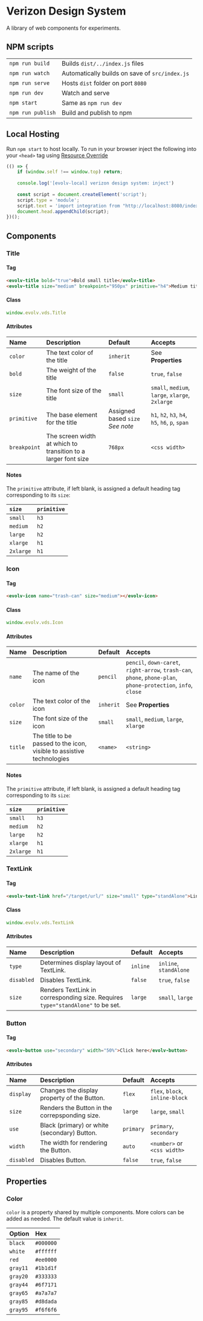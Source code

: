 # Verizon Design System

A library of web components for experiments.

## NPM scripts

| | |
| :------------ | :----------------|
| `npm run build` | Builds `dist/../index.js` files |
| `npm run watch` | Automatically builds on save of `src/index.js` |
| `npm run serve` | Hosts `dist` folder on port `8080` |
| `npm run dev` | Watch and serve |
| `npm start` | Same as `npm run dev` |
| `npm run publish` | Build and publish to npm |

## Local Hosting

Run `npm start` to host locally. To run in your browser inject the following into your `<head>` tag using [Resource Override](https://chromewebstore.google.com/detail/resource-override/pkoacgokdfckfpndoffpifphamojphii)

```js
(() => {
    if (window.self !== window.top) return;
    
    console.log('[evolv-local] verizon design system: inject')
    
    const script = document.createElement('script');
    script.type = 'module';
    script.text = 'import integration from "http://localhost:8080/index.js"; console.log("[evolv-local] verizon design system: load"); integration()';
    document.head.appendChild(script);
})();
```

## Components

### Title

#### Tag

```html
<evolv-title bold="true">Bold small title</evolv-title>
<evolv-title size="medium" breakpoint="950px" primitive="h4">Medium title</evolv-title>
```

#### Class

```js
window.evolv.vds.Title
```

#### Attributes

| Name | Description | Default | Accepts |
| :--- | :---------- | :------ | :------ |
| `color` | The text color of the title | `inherit` | See **Properties** |
| `bold` | The weight of the title | `false` | `true`, `false` |
| `size` | The font size of the title | `small` | `small`, `medium`, `large`, `xlarge`, `2xlarge` |
| `primitive` | The base element for the title | Assigned based `size` *See note* | `h1`, `h2`, `h3`, `h4`, `h5`, `h6`, `p`, `span` |
| `breakpoint` | The screen width at which to transition to a larger font size | `768px` | `<css width>` |

#### Notes

The `primitive` attribute, if left blank, is assigned a default heading tag corresponding to its `size`:

| `size` | `primitive` |
| :----- | :---------- |
| `small` | `h3` |
| `medium` | `h2` |
| `large` | `h2` |
| `xlarge` | `h1` |
| `2xlarge` | `h1` |

### Icon

#### Tag

```html
<evolv-icon name="trash-can" size="medium"></evolv-icon>
```

#### Class

```js
window.evolv.vds.Icon
```

#### Attributes

| Name | Description | Default | Accepts |
| :--- | :---------- | :------ | :------ |
| `name` | The name of the icon | `pencil` | `pencil`, `down-caret`, `right-arrow`, `trash-can`, `phone`, `phone-plan`, `phone-protection`, `info`, `close` |
| `color` | The text color of the icon | `inherit` | See **Properties** |
| `size` | The font size of the icon | `small` | `small`, `medium`, `large`, `xlarge` |
| `title` | The title to be passed to the icon, visible to assistive technologies | `<name>` | `<string>` |

#### Notes

The `primitive` attribute, if left blank, is assigned a default heading tag corresponding to its `size`:

| `size` | `primitive` |
| :----- | :---------- |
| `small` | `h3` |
| `medium` | `h2` |
| `large` | `h2` |
| `xlarge` | `h1` |
| `2xlarge` | `h1` |

### TextLink

#### Tag

```html
<evolv-text-link href="/target/url/" size="small" type="standAlone">Link</evolv-text-link>
```

#### Class

```js
window.evolv.vds.TextLink
```

#### Attributes

| Name | Description | Default | Accepts |
| :--- | :---------- | :------ | :------ |
| `type` | Determines display layout of TextLink. | `inline` | `inline`, `standAlone` |
| `disabled` | Disables TextLink. | `false` | `true`, `false` |
| `size` | Renders TextLink in corresponding size. Requires `type="standAlone"` to be set. | `large` | `small`, `large` |


### Button

#### Tag

``` html
<evolv-button use="secondary" width="50%">Click here</evolv-button>
```

#### Attributes

| Name | Description | Default | Accepts |
| :--- | :---------- | :------ | :------ |
| `display` | Changes the display property of the Button. | `flex` | `flex`, `block`, `inline-block` |
| `size` | Renders the Button in the correpsponding size. | `large` | `large`, `small` |
| `use` | Black (primary) or white (secondary) Button. | `primary` | `primary`, `secondary` |
| `width` | The width for rendering the Button. | `auto` | `<number>` or `<css width>` |
| `disabled` | Disables Button. | `false` | `true`, `false` |

## Properties

### Color

`color` is a property shared by multiple components. More colors can be added as needed. The default value is `inherit`.

| Option | Hex |
| :----- | :-- |
| `black` | `#000000` |
| `white` | `#ffffff` |
| `red` | `#ee0000` |
| `gray11` | `#1b1d1f` |
| `gray20` | `#333333` |
| `gray44` | `#6f7171` |
| `gray65` | `#a7a7a7` |
| `gray85` | `#d8dada` |
| `gray95` | `#f6f6f6` |